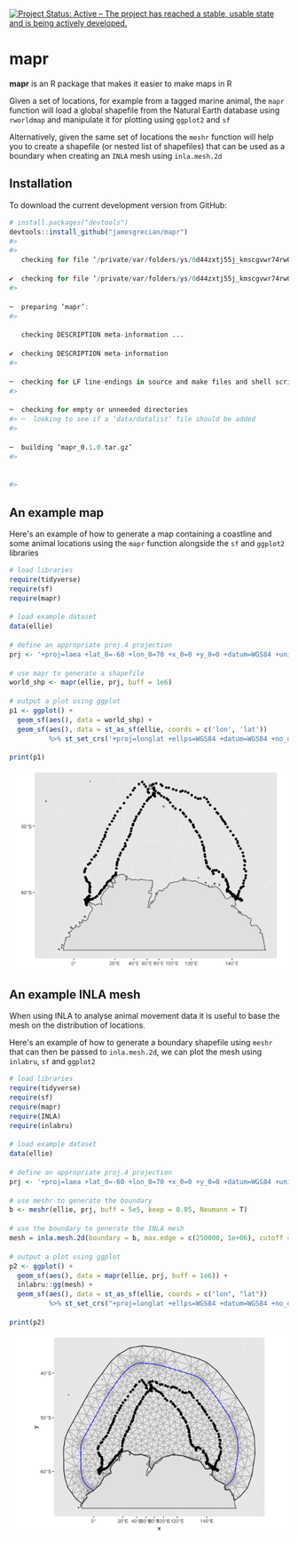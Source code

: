 <!-- README.md is generated from README.Rmd. Please edit that file -->
[![Project Status: Active – The project has reached a stable, usable state and is being actively developed.](https://www.repostatus.org/badges/latest/active.svg)](https://www.repostatus.org/#active)

mapr
====

**mapr** is an R package that makes it easier to make maps in R

Given a set of locations, for example from a tagged marine animal, the `mapr` function will load a global shapefile from the Natural Earth database using `rworldmap` and manipulate it for plotting using `ggplot2` and `sf`

Alternatively, given the same set of locations the `meshr` function will help you to create a shapefile (or nested list of shapefiles) that can be used as a boundary when creating an `INLA` mesh using `inla.mesh.2d`

Installation
------------

To download the current development version from GitHub:

``` r
# install.packages("devtools")  
devtools::install_github("jamesgrecian/mapr")
#> 
#>   
   checking for file ‘/private/var/folders/ys/0d44zxtj55j_kmscgvwr74rw0000gn/T/RtmpApjkdh/remotes24f73dca9ed7/jamesgrecian-mapr-2e9bc0f/DESCRIPTION’ ...
  
✔  checking for file ‘/private/var/folders/ys/0d44zxtj55j_kmscgvwr74rw0000gn/T/RtmpApjkdh/remotes24f73dca9ed7/jamesgrecian-mapr-2e9bc0f/DESCRIPTION’
#> 
  
─  preparing ‘mapr’:
#> 
  
   checking DESCRIPTION meta-information ...
  
✔  checking DESCRIPTION meta-information
#> 
  
─  checking for LF line-endings in source and make files and shell scripts
#> 
  
─  checking for empty or unneeded directories
#> ─  looking to see if a ‘data/datalist’ file should be added
#> 
  
─  building ‘mapr_0.1.0.tar.gz’
#> 
  
   
#> 
```

An example map
--------------

Here's an example of how to generate a map containing a coastline and some animal locations using the `mapr` function alongside the `sf` and `ggplot2` libraries

``` r
# load libraries
require(tidyverse)
require(sf)
require(mapr)

# load example dataset
data(ellie)

# define an appropriate proj.4 projection
prj <- '+proj=laea +lat_0=-60 +lon_0=70 +x_0=0 +y_0=0 +datum=WGS84 +units=m +no_defs'

# use mapr to generate a shapefile
world_shp <- mapr(ellie, prj, buff = 1e6)

# output a plot using ggplot
p1 <- ggplot() +
  geom_sf(aes(), data = world_shp) +
  geom_sf(aes(), data = st_as_sf(ellie, coords = c('lon', 'lat'))
          %>% st_set_crs('+proj=longlat +ellps=WGS84 +datum=WGS84 +no_defs'))

print(p1)
```

![](README-mapr%20example%20with%20ellies-1.png)

An example INLA mesh
--------------------

When using INLA to analyse animal movement data it is useful to base the mesh on the distribution of locations.

Here's an example of how to generate a boundary shapefile using `meshr` that can then be passed to `inla.mesh.2d`, we can plot the mesh using `inlabru`, `sf` and `ggplot2`

``` r
# load libraries
require(tidyverse)
require(sf)
require(mapr)
require(INLA)
require(inlabru)

# load example dataset
data(ellie)

# define an appropriate proj.4 projection
prj <- '+proj=laea +lat_0=-60 +lon_0=70 +x_0=0 +y_0=0 +datum=WGS84 +units=m +no_defs'

# use meshr to generate the boundary
b <- meshr(ellie, prj, buff = 5e5, keep = 0.05, Neumann = T)

# use the boundary to generate the INLA mesh
mesh = inla.mesh.2d(boundary = b, max.edge = c(250000, 1e+06), cutoff = 25000, max.n = 1000)

# output a plot using ggplot
p2 <- ggplot() + 
  geom_sf(aes(), data = mapr(ellie, prj, buff = 1e6)) +
  inlabru::gg(mesh) +
  geom_sf(aes(), data = st_as_sf(ellie, coords = c("lon", "lat"))
          %>% st_set_crs("+proj=longlat +ellps=WGS84 +datum=WGS84 +no_defs"))

print(p2)
```

![](README-meshr%20example%20with%20ellies-1.png)
